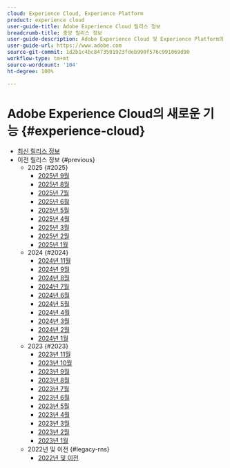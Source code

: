```yaml
---
cloud: Experience Cloud, Experience Platform
product: experience cloud
user-guide-title: Adobe Experience Cloud 릴리스 정보
breadcrumb-title: 중앙 릴리스 정보
user-guide-description: Adobe Experience Cloud 및 Experience Platform의 새로운 기능, 수정 사항 및 중요 공지 사항에 대해 알아봅니다.
user-guide-url: https://www.adobe.com
source-git-commit: 1d2b1c4bc8473501923fdeb990f576c991069d90
workflow-type: tm+mt
source-wordcount: '104'
ht-degree: 100%

---
```



# Adobe Experience Cloud의 새로운 기능 {#experience-cloud}

+ [최신 릴리스 정보](current.md)
+ 이전 릴리스 정보 {#previous}
   + 2025 {#2025}
      + [2025년 9월](c-legacy-releases/2025/09112025.md)
      + [2025년 8월](c-legacy-releases/2025/08132025.md)
      + [2025년 7월](c-legacy-releases/2025/07162025.md)
      + [2025년 6월](c-legacy-releases/2025/06182025.md)
      + [2025년 5월](c-legacy-releases/2025/05142025.md)
      + [2025년 4월](c-legacy-releases/2025/04162025.md)
      + [2025년 3월](c-legacy-releases/2025/03122025.md)
      + [2025년 2월](c-legacy-releases/2025/02122025.md)
      + [2025년 1월](c-legacy-releases/2025/01222025.md)
   + 2024 {#2024}
      + [2024년 11월](c-legacy-releases/2024/10232024.md)
      + [2024년 9월](c-legacy-releases/2024/09122024.md)
      + [2024년 8월](c-legacy-releases/2024/08142024.md)
      + [2024년 7월](c-legacy-releases/2024/07172024.md)
      + [2024년 6월](c-legacy-releases/2024/06122024.md)
      + [2024년 5월](c-legacy-releases/2024/05152024.md)
      + [2024년 4월](c-legacy-releases/2024/04172024.md)
      + [2024년 3월](c-legacy-releases/2024/03132024.md)
      + [2024년 2월](c-legacy-releases/2024/02142024.md)
      + [2024년 1월](c-legacy-releases/2024/01112024.md)
   + 2023 {#2023}
      + [2023년 11월](c-legacy-releases/2023/10252023.md)
      + [2023년 10월](c-legacy-releases/2023/10042023.md)
      + [2023년 9월](c-legacy-releases/2023/09132023.md)
      + [2023년 8월](c-legacy-releases/2023/08092023.md)
      + [2023년 7월](c-legacy-releases/2023/07122023.md)
      + [2023년 6월](c-legacy-releases/2023/06072023.md)
      + [2023년 5월](c-legacy-releases/2023/05102023.md)
      + [2023년 4월](c-legacy-releases/2023/04122023.md)
      + [2023년 3월](c-legacy-releases/2023/03082023.md)
      + [2023년 2월](c-legacy-releases/2023/02082023.md)
      + [2023년 1월](c-legacy-releases/2023/01112023.md)
   + 2022년 및 이전 {#legacy-rns}
      + [2022년 및 이전](c-legacy-releases/2022-earlier.md)